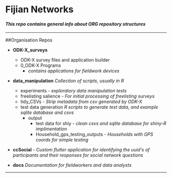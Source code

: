 # Fijian Networks
 
#### _This repo contains general info about ORG repository structures_

---
##Organisation Repos

- **ODK-X_surveys**
    - ODK-X survey files and application builder
    - 0_ODK-X Programs
       * _*contains applications for fieldwork devices*_


- **data_manipulation**
 _*Collection of scripts, usually in R*_
  - experiments - _*exploratory data manipulation tests*_
  - freelisting salience - _*For initial processing of freelisting surveys*_
  - tidy_CSVs - _*Strip metadata from csv generated by ODK-X*_
  - test data generation
  _*R scripts to generate test data, and example sqlite database and csvs*_
    - output
      - test data for shiy - _*clean csvs and sqlite database for shiny-R implimentation*_
      - Household_gps_testing_outputs - _*Households with GPS coords for simple testing*_


- **ccSocial** -
    _*Custom flutter application for identifying the uuid's of participants and their responses for social network questions*_


- **docs**
    _*Documentation for fieldworkers and data analysts*_


---
